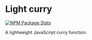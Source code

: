 # Light curry

[![NPM Package Stats](https://nodei.co/npm/light-curry.png)](https://www.npmjs.org/package/light-curry)


A lightweight JavaScript curry function.
